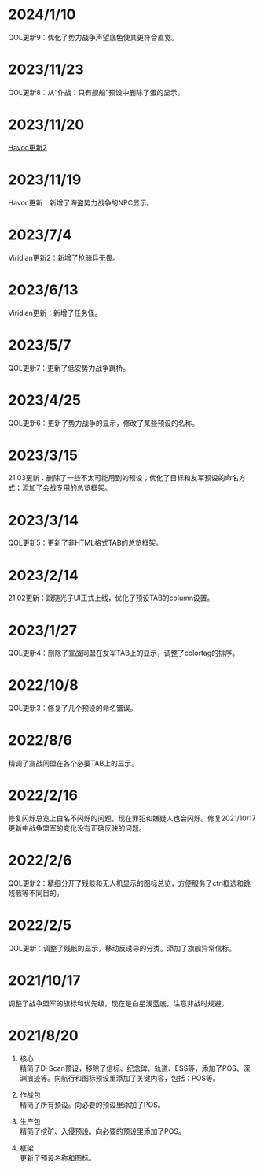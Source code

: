 # 2024/1/10 
QOL更新9：优化了势力战争声望底色使其更符合直觉。

# 2023/11/23 
QOL更新8：从“作战：只有舰船”预设中删除了蛋的显示。

# 2023/11/20 
[Havoc更新2](https://forums.winterco.org/t/topic/23843)

# 2023/11/19 
Havoc更新：新增了海盗势力战争的NPC显示。

# 2023/7/4 
Viridian更新2：新增了枪骑兵无畏。

# 2023/6/13 
Viridian更新：新增了任务怪。

# 2023/5/7 
QOL更新7：更新了低安势力战争跳桥。

# 2023/4/25 
QOL更新6：更新了势力战争的显示，修改了某些预设的名称。

# 2023/3/15 
21.03更新：删除了一些不太可能用到的预设；优化了目标和友军预设的命名方式；添加了会战专用的总览框架。

# 2023/3/14 
QOL更新5：更新了非HTML格式TAB的总览框架。

# 2023/2/14 
21.02更新：跟随光子UI正式上线，优化了预设TAB的column设置。

# 2023/1/27 
QOL更新4：删除了宣战同盟在友军TAB上的显示，调整了colortag的排序。

# 2022/10/8 
QOL更新3：修复了几个预设的命名错误。

# 2022/8/6 
精调了宣战同盟在各个必要TAB上的显示。

# 2022/2/16 
修复闪烁总览上白名不闪烁的问题，现在罪犯和嫌疑人也会闪烁。修复2021/10/17更新中战争盟军的变化没有正确反映的问题。

# 2022/2/6 
QOL更新2：精细分开了残骸和无人机显示的图标总览，方便服务了ctrl框选和跳残骸等不同目的。

# 2022/2/5 
QOL更新：调整了残骸的显示，移动反诱导的分类。添加了旗舰异常信标。

# 2021/10/17 
调整了战争盟军的旗标和优先级，现在是白星浅蓝底，注意非战时规避。

# 2021/8/20 
1. 核心  
    精简了D-Scan预设，移除了信标、纪念碑、轨道、ESS等，添加了POS、深渊痕迹等。向航行和图标预设里添加了关键内容，包括：POS等。
    
2. 作战包  
    精简了所有预设。向必要的预设里添加了POS。

3. 生产包  
    精简了挖矿、入侵预设。向必要的预设里添加了POS。
  
4. 框架  
    更新了预设名称和图标。
